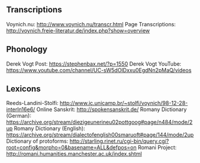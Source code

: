 
## Transcriptions

Voynich.nu: http://www.voynich.nu/transcr.html
Page Transcriptions: http://voynich.freie-literatur.de/index.php?show=overview

## Phonology

Derek Vogt Post: https://stephenbax.net/?p=1550
Derek Vogt YouTube: https://www.youtube.com/channel/UC-sW5dOlDxxu0EgdNn2pMaQ/videos

## Lexicons

Reeds-Landini-Stolfi: http://www.ic.unicamp.br/~stolfi/voynich/98-12-28-interln16e6/
Online Sanskrit: http://spokensanskrit.de/
Romany Dictionary (German): https://archive.org/stream/diezigeunerineu02pottgoog#page/n484/mode/2up
Romany Dictionary (English): https://archive.org/stream/dialectofenglish00smaruoft#page/144/mode/2up
Dictionary of protoforms: http://starling.rinet.ru/cgi-bin/query.cgi?root=config&morpho=0&basename=ALL&defpos=on
Romani Project: http://romani.humanities.manchester.ac.uk/index.shtml
